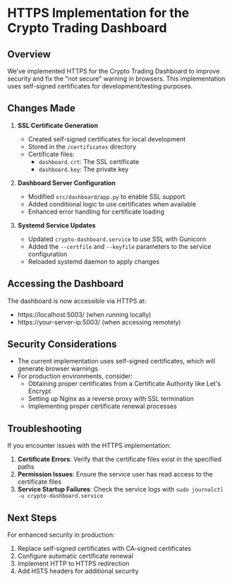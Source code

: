 # HTTPS Implementation for the Crypto Trading Dashboard

## Overview

We've implemented HTTPS for the Crypto Trading Dashboard to improve security and fix the "not secure" warning in browsers. This implementation uses self-signed certificates for development/testing purposes.

## Changes Made

1. **SSL Certificate Generation**
   - Created self-signed certificates for local development
   - Stored in the `/certificates` directory
   - Certificate files:
     - `dashboard.crt`: The SSL certificate
     - `dashboard.key`: The private key

2. **Dashboard Server Configuration**
   - Modified `src/dashboard/app.py` to enable SSL support
   - Added conditional logic to use certificates when available
   - Enhanced error handling for certificate loading

3. **Systemd Service Updates**
   - Updated `crypto-dashboard.service` to use SSL with Gunicorn
   - Added the `--certfile` and `--keyfile` parameters to the service configuration
   - Reloaded systemd daemon to apply changes

## Accessing the Dashboard

The dashboard is now accessible via HTTPS at:
- https://localhost:5003/ (when running locally)
- https://your-server-ip:5003/ (when accessing remotely)

## Security Considerations

- The current implementation uses self-signed certificates, which will generate browser warnings
- For production environments, consider:
  - Obtaining proper certificates from a Certificate Authority like Let's Encrypt
  - Setting up Nginx as a reverse proxy with SSL termination
  - Implementing proper certificate renewal processes

## Troubleshooting

If you encounter issues with the HTTPS implementation:

1. **Certificate Errors**: Verify that the certificate files exist in the specified paths
2. **Permission Issues**: Ensure the service user has read access to the certificate files
3. **Service Startup Failures**: Check the service logs with `sudo journalctl -u crypto-dashboard.service`

## Next Steps

For enhanced security in production:
1. Replace self-signed certificates with CA-signed certificates
2. Configure automatic certificate renewal
3. Implement HTTP to HTTPS redirection
4. Add HSTS headers for additional security
